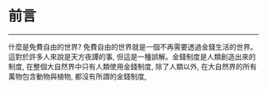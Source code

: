 # 前言

---

什麼是免費自由的世界? 免費自由的世界就是一個不再需要透過金錢生活的世界。這對於許多人來說是天方夜譚的事, 但這是一種誤解。金錢制度是人類創造出來的制度, 在整個大自然界中只有人類使用金錢制度, 除了人類以外, 在大自然界的所有萬物包含動物與植物, 都沒有所謂的金錢制度, 


